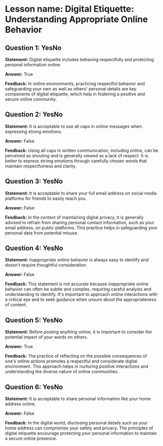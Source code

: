 # Lesson name: Digital Etiquette: Understanding Appropriate Online Behavior

## Question 1: YesNo

**Statement:** Digital etiquette includes behaving respectfully and protecting personal information online.

**Answer:** True

**Feedback:**
In online environments, practicing respectful behavior and safeguarding your own as well as others' personal details are key components of digital etiquette, which help in fostering a positive and secure online community.


## Question 2: YesNo

**Statement:** It is acceptable to use all caps in online messages when expressing strong emotions.

**Answer:** False

**Feedback:**
Using all caps in written communication, including online, can be perceived as shouting and is generally viewed as a lack of respect. It is better to express strong emotions through carefully chosen words that maintain respectfulness and clarity.


## Question 3: YesNo

**Statement:** It is acceptable to share your full email address on social media platforms for friends to easily reach you.

**Answer:** False

**Feedback:**
In the context of maintaining digital privacy, it is generally advised to refrain from sharing personal contact information, such as your email address, on public platforms. This practice helps in safeguarding your personal data from potential misuse.


## Question 4: YesNo

**Statement:** Inappropriate online behavior is always easy to identify and doesn't require thoughtful consideration.

**Answer:** False

**Feedback:**
This statement is not accurate because inappropriate online behavior can often be subtle and complex, requiring careful analysis and understanding to identify. It's important to approach online interactions with a critical eye and to seek guidance when unsure about the appropriateness of content.


## Question 5: YesNo

**Statement:** Before posting anything online, it is important to consider the potential impact of your words on others.

**Answer:** True

**Feedback:**
The practice of reflecting on the possible consequences of one's online actions promotes a respectful and considerate digital environment. This approach helps in nurturing positive interactions and understanding the diverse nature of online communities.


## Question 6: YesNo

**Statement:** It is acceptable to share personal information like your home address online.

**Answer:** False

**Feedback:**
In the digital world, disclosing personal details such as your home address can compromise your safety and privacy. The principles of digital etiquette encourage protecting your personal information to maintain a secure online presence.

